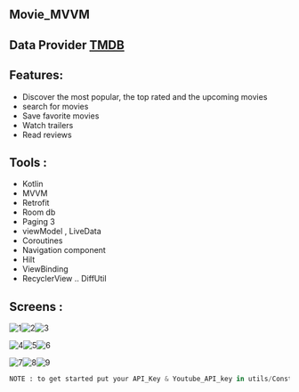 ## Movie_MVVM

## Data Provider [TMDB](https://www.themoviedb.org/)

## Features:
- Discover the most popular, the top rated and the upcoming movies
- search for movies
- Save favorite movies 
- Watch trailers
- Read reviews

## Tools :       
* Kotlin
* MVVM
* Retrofit
* Room db
* Paging 3
* viewModel , LiveData
* Coroutines
* Navigation component 
* Hilt
* ViewBinding
* RecyclerView .. DiffUtil

## Screens :
![1](https://user-images.githubusercontent.com/38481452/145023263-6f01cd3b-08f6-40e0-b57c-7cf6c9b91532.PNG)![2](https://user-images.githubusercontent.com/38481452/145023268-ae98758d-69f2-4097-921a-905b56ff6832.PNG)![3](https://user-images.githubusercontent.com/38481452/145023686-7189337c-95a6-4c32-b71c-b4d0a21f67f9.PNG)

![4](https://user-images.githubusercontent.com/38481452/145023649-741e619c-afc4-4b6e-b563-dfdf61b587cf.PNG)![5](https://user-images.githubusercontent.com/38481452/145023656-fee5a1a6-f833-4b05-ba91-563670d2332c.PNG)![6](https://user-images.githubusercontent.com/38481452/145023662-051312a1-e571-4739-b62b-f115bc847f1a.PNG)

![7](https://user-images.githubusercontent.com/38481452/145023985-155ee10e-709e-490b-bc5a-d8a41cca3157.PNG)![8](https://user-images.githubusercontent.com/38481452/145023677-89df0390-9b3e-4212-91eb-b9c011571a91.PNG)![9](https://user-images.githubusercontent.com/38481452/145023682-11fb867f-d497-492f-b041-691d063bd754.PNG)

```python
NOTE : to get started put your API_Key & Youtube_API_key in utils/Constants class before you run the app.

